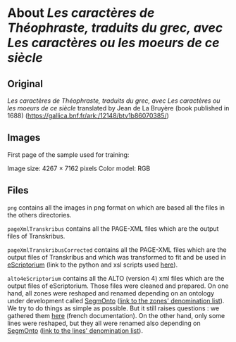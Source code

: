 # About _Les caractères de Théophraste, traduits du grec, avec Les caractères ou les moeurs de ce siècle_ 

## Original
_Les caractères de Théophraste, traduits du grec, avec Les caractères ou les moeurs de ce siècle_ translated by Jean de La Bruyère (book published in 1688) (https://gallica.bnf.fr/ark:/12148/btv1b86070385/)

## Images
First page of the sample used for training:

Image size: 4267 × 7162 pixels
Color model: RGB

## Files
``png`` contains all the images in png format on which are based all the files in the others directories.

``pageXmlTranskribus`` contains all the PAGE-XML files which are the output files of Transkribus.

``pageXmlTranskribusCorrected`` contains all the PAGE-XML files which are the output files of Transkribus and which was transformed to fit and be used in [eScriptorium](http://traces6.paris.inria.fr/) (link to the python and xsl scripts used [here](https://github.com/Heresta/BAO_Stage_DH_ENS_2021/tree/main/CorrectionPageXMLeScriptorium)).

``alto4eScriptorium`` contains all the ALTO (version 4) xml files which are the output files of eScriptorium. Those files were cleaned and prepared. On one hand, all zones were reshaped and renamed depending on an ontology under development called [SegmOnto](https://github.com/SegmOnto) ([link to the zones' denomination list](https://github.com/SegmOnto/examples/tree/main/zones)). We try to do things as simple as possible. But it still raises questions : we gathered them [here](https://github.com/Heresta/BAO_Stage_DH_ENS_2021/tree/main/problemesSegmentation) (french documentation). On the other hand, only some lines were reshaped, but they all were renamed also depending on [SegmOnto](https://github.com/SegmOnto) ([link to the lines' denomination list](https://github.com/SegmOnto/examples/tree/main/lines)).


